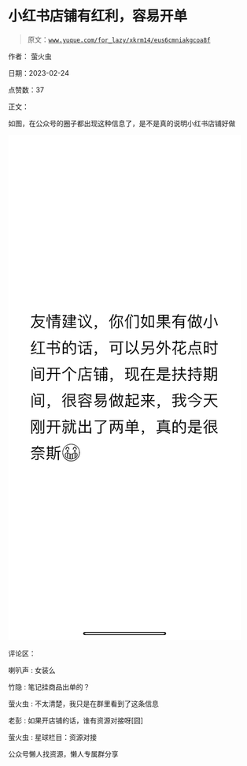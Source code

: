 # 小红书店铺有红利，容易开单

> 原文：[`www.yuque.com/for_lazy/xkrm14/eus6cmniakgcoa8f`](https://www.yuque.com/for_lazy/xkrm14/eus6cmniakgcoa8f)



作者： 萤火虫



日期：2023-02-24



点赞数：37



正文：



如图，在公众号的圈子都出现这种信息了，是不是真的说明小红书店铺好做



![](img/a0bea0c9fca1be6cdd7e14dccf2bb9e4.png)  

评论区：



喇叭声 : 女装么



竹隐 : 笔记挂商品出单的？



萤火虫 : 不太清楚，我只是在群里看到了这条信息



老彭 : 如果开店铺的话，谁有资源对接呀[囧]



萤火虫 : 星球栏目：资源对接



公众号懒人找资源，懒人专属群分享

</ne-p>